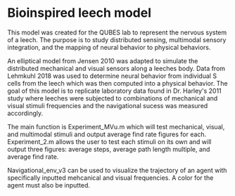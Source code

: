 # Bioinspired leech model

This model was created for the QUBES lab to represent the nervous system of a leech. The purpose is to study distributed sensing, multimodal sensory integration, and the mapping of neural behavior to physical behaviors. 

An elliptical model from Jensen 2010 was adapted to simulate the distributed mechanical and visual sensors along a leeches body. Data from Lehmkuhl 2018 was used to determine neural behavior from individual S cells from the leech which was then computed into a physical behavior. The goal of this model is to replicate laboratory data found in Dr. Harley's 2011 study where leeches were subjected to combinations of mechanical and visual stimuli frequencies and the navigational sucess was measured accordingly. 

The main function is Experiment_MVu.m which will test mechanical, visual, and multimodal stimuli and output average find rate figures for each. Experiment_2.m allows the user to test each stimuli on its own and will output three figures: average steps, average path length multiple, and average find rate. 

Navigational_env_v3 can be used to visualize the trajectory of an agent with specifically inputted mehcanical and visual frequencies. A color for the agent must also be inputted. 

